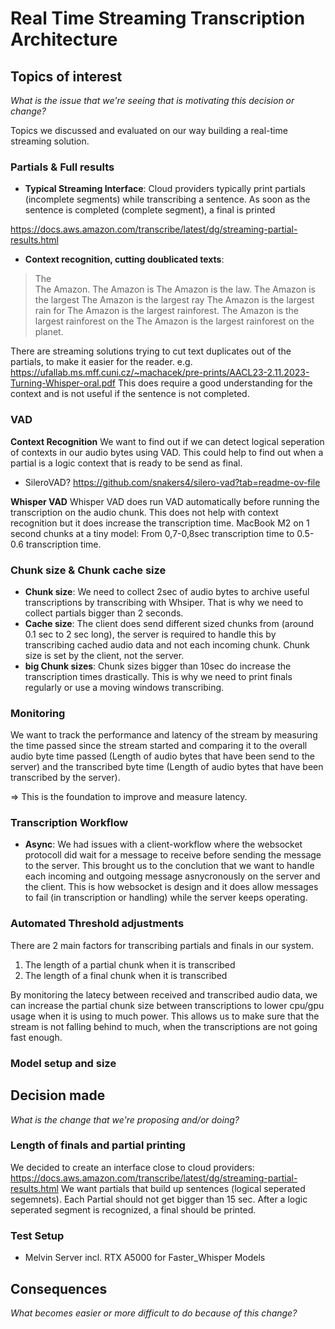 # Real Time Streaming Transcription Architecture

## Topics of interest
*What is the issue that we're seeing that is motivating this decision or change?*

Topics we discussed and evaluated on our way building a real-time streaming solution.

### Partials & Full results
- **Typical Streaming Interface**: Cloud providers typically print partials (incomplete segments) while transcribing a sentence. As soon as the sentence is completed (complete segment), a final is printed

https://docs.aws.amazon.com/transcribe/latest/dg/streaming-partial-results.html

- **Context recognition, cutting doublicated texts**: 
>The      
>The Amazon.
>The Amazon is
>The Amazon is the law.
>The Amazon is the largest
>The Amazon is the largest ray
>The Amazon is the largest rain for
>The Amazon is the largest rainforest.
>The Amazon is the largest rainforest on the
>The Amazon is the largest rainforest on the planet.

There are streaming solutions trying to cut text duplicates out of the partials, to make it easier for the reader. 
e.g. https://ufallab.ms.mff.cuni.cz/~machacek/pre-prints/AACL23-2.11.2023-Turning-Whisper-oral.pdf
This does require a good understanding for the context and is not useful if the sentence is not completed. 

### VAD
**Context Recognition**
We want to find out if we can detect logical seperation of contexts in our audio bytes using VAD. 
This could help to find out when a partial is a logic context that is ready to be send as final.

- SileroVAD? https://github.com/snakers4/silero-vad?tab=readme-ov-file

**Whisper VAD**
Whisper VAD does run VAD automatically before running the transcription on the audio chunk. This does not help with context recognition but it does increase the transcription time. MacBook M2 on 1 second chunks at a tiny model: From 0,7-0,8sec transcription time to 0.5-0.6 transcription time.

### Chunk size & Chunk cache size
- **Chunk size**: We need to collect 2sec of audio bytes to archive useful transcriptions by transcribing with Whsiper. That is why we need to collect partials bigger than 2 seconds. 
- **Cache size**: The client does send different sized chunks from (around 0.1 sec to 2 sec long), the server is required to handle this by transcribing cached audio data and not each incoming chunk. Chunk size is set by the client, not the server.
- **big Chunk sizes**: Chunk sizes bigger than 10sec do increase the transcription times drastically. This is why we need to print finals regularly or use a moving windows transcribing.

### Monitoring
We want to track the performance and latency of the stream by measuring the time passed since the stream started and comparing it to the overall audio byte time passed (Length of audio bytes that have been send to the server) and the transcribed byte time (Length of audio bytes that have been transcribed by the server).

=> This is the foundation to improve and measure latency.

### Transcription Workflow
- **Async**: We had issues with a client-workflow where the websocket protocoll did wait for a message to receive before sending the message to the server. This brought us to the conclution that we want to handle each incoming and outgoing message asnycronously on the server and the client. This is how websocket is design and it does allow messages to fail (in transcription or handling) while the server keeps operating. 

### Automated Threshold adjustments
There are 2 main factors for transcribing partials and finals in our system.
1. The length of a partial chunk when it is transcribed 
2. The length of a final chunk when it is transcribed

By monitoring the latecy between received and transcribed audio data, we can increase the partial chunk size between transcriptions to lower cpu/gpu usage when it is using to much power.
This allows us to make sure that the stream is not falling behind to much, when the transcriptions are not going fast enough.

### Model setup and size

## Decision made
*What is the change that we're proposing and/or doing?*

### Length of finals and partial printing
We decided to create an interface close to cloud providers: https://docs.aws.amazon.com/transcribe/latest/dg/streaming-partial-results.html
We want partials that build up sentences (logical seperated segemnets).
Each Partial should not get bigger than 15 sec.
After a logic seperated segment is recognized, a final should be printed. 

### Test Setup
- Melvin Server incl. RTX A5000 for Faster_Whisper Models

## Consequences
*What becomes easier or more difficult to do because of this change?*